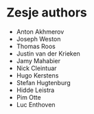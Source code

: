 # Zesje authors

* Anton Akhmerov
* Joseph Weston
* Thomas Roos
* Justin van der Krieken
* Jamy Mahabier
* Nick Cleintuar
* Hugo Kerstens
* Stefan Hugtenburg
* Hidde Leistra
* Pim Otte
* Luc Enthoven

<!--
Execute
git shortlog -s | sed -e "s/^ *[0-9\t ]*//"| xargs -i sh -c 'grep -q "{}" AUTHORS.md || echo "{}"'

To check if any authors are missing from this list.
 -->
